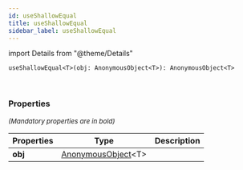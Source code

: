 ```yaml
---
id: useShallowEqual
title: useShallowEqual
sidebar_label: useShallowEqual
---
```


import Details from "@theme/Details"


```tsx
useShallowEqual<T>(obj: AnonymousObject<T>): AnonymousObject<T>
```
<br/>



### Properties

<font size="2"><i>(Mandatory properties are in bold)</i></font>

| Properties | Type | Description |
| --------- | ---- | ----------- |
| **obj** | [AnonymousObject](/framework-api/interfaces/AnonymousObject.md)<T\> |  |


